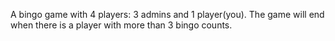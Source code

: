 A bingo game with 4 players: 3 admins and 1 player(you).
The game will end when there is a player with more than 3 bingo counts.
